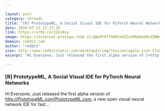 ```yaml
---

layout: post
category: threads
title: "[R] PrototypeML, A Social Visual IDE for PyTorch Neural Networks"
date: 2020-07-13 21:17:29
link: https://vrhk.co/2Znx9vy
image: https://external-preview.redd.it/qWuKF4tThNSCdd2Zz40NaRaEBvd2WN4FI9MyCi4j6hs.jpg?width=651&height=340.837696335&auto=webp&crop=651:340.837696335,smart&s=13942704e26c69f0ac73fa1fb6fdff5094459153
domain: reddit.com
author: "reddit"
icon: http://www.redditstatic.com/desktop2x/img/favicon/apple-icon-57x57.png
excerpt: "Hi Everyone, Just released the first alpha version of [<http://PrototypeML.com|PrototypeML.com>](<https://PrototypeML.com>), a new open visual neural network IDE for fast..."

---
```


### [R] PrototypeML, A Social Visual IDE for PyTorch Neural Networks

Hi Everyone, Just released the first alpha version of [<http://PrototypeML.com|PrototypeML.com>](<https://PrototypeML.com>), a new open visual neural network IDE for fast...